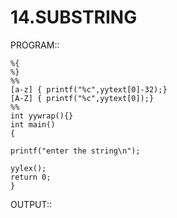 # 14.SUBSTRING

PROGRAM::

    %{
    %}
    %%
    [a-z] { printf("%c",yytext[0]-32);}
    [A-Z] { printf("%c",yytext[0]);}
    %%
    int yywrap(){}
    int main()
    {
 
    printf("enter the string\n");
 
    yylex();
    return 0;
    }

OUTPUT::
